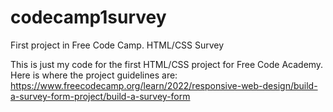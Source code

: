 # codecamp1survey
First project in Free Code Camp. HTML/CSS Survey

This is just my code for the first HTML/CSS project for Free Code Academy. Here is where the project guidelines are: https://www.freecodecamp.org/learn/2022/responsive-web-design/build-a-survey-form-project/build-a-survey-form
